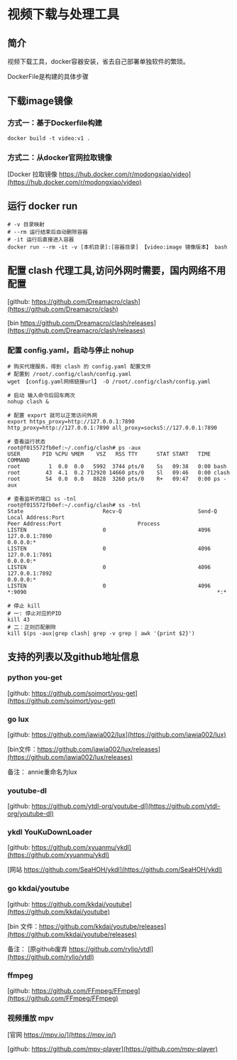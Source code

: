 # 视频下载与处理工具

## 简介

视频下载工具，docker容器安装，省去自己部署单独软件的繁琐。

DockerFile是构建的具体步骤

## 下载image镜像

### 方式一：基于Dockerfile构建

```shell
docker build -t video:v1 .
```

### 方式二：从docker官网拉取镜像

[Docker 拉取镜像 https://hub.docker.com/r/modongxiao/video](https://hub.docker.com/r/modongxiao/video)

## 运行 docker run

```shell
# -v 目录映射
# --rm 运行结束后自动删除容器
# -it 运行后直接进入容器
docker run --rm -it -v [本机目录]:[容器目录] 【video:image 镜像版本】 bash
```

## 配置 clash 代理工具,访问外网时需要，国内网络不用配置

[github: https://github.com/Dreamacro/clash](https://github.com/Dreamacro/clash)

[bin https://github.com/Dreamacro/clash/releases](https://github.com/Dreamacro/clash/releases)

### 配置 config.yaml，启动与停止 nohup

```shell
# 购买代理服务，得到 clash 的 config.yaml 配置文件
# 配置到 /root/.config/clash/config.yaml
wget 【config.yaml网络链接url】 -O /root/.config/clash/config.yaml

# 启动 输入命令后回车两次
nohup clash &

# 配置 export 就可以正常访问外网
export https_proxy=http://127.0.0.1:7890 http_proxy=http://127.0.0.1:7890 all_proxy=socks5://127.0.0.1:7890

# 查看运行状态
root@f015572fb0ef:~/.config/clash# ps -aux
USER       PID %CPU %MEM    VSZ   RSS TTY      STAT START   TIME COMMAND
root         1  0.0  0.0   5992  3744 pts/0    Ss   09:38   0:00 bash
root        43  4.1  0.2 712920 14660 pts/0    Sl   09:46   0:00 clash
root        54  0.0  0.0   8828  3260 pts/0    R+   09:47   0:00 ps -aux

# 查看监听的端口 ss -tnl
root@f015572fb0ef:~/.config/clash# ss -tnl
State                         Recv-Q                        Send-Q                                                Local Address:Port                                                 Peer Address:Port                        Process                        
LISTEN                        0                             4096                                                      127.0.0.1:7890                                                      0.0.0.0:*                                                          
LISTEN                        0                             4096                                                      127.0.0.1:7891                                                      0.0.0.0:*                                                          
LISTEN                        0                             4096                                                      127.0.0.1:7892                                                      0.0.0.0:*                                                          
LISTEN                        0                             4096                                                              *:9090                                                            *:* 

# 停止 kill
# 一: 停止对应的PID
kill 43
# 二：正则匹配删除
kill $(ps -aux|grep clash| grep -v grep | awk '{print $2}')
```

## 支持的列表以及github地址信息

### python you-get

[github: https://github.com/soimort/you-get](https://github.com/soimort/you-get)

### go lux

[github: https://github.com/iawia002/lux](https://github.com/iawia002/lux)

[bin文件：https://github.com/iawia002/lux/releases](https://github.com/iawia002/lux/releases)

备注： annie重命名为lux

### youtube-dl

[github: https://github.com/ytdl-org/youtube-dl](https://github.com/ytdl-org/youtube-dl)

### ykdl YouKuDownLoader

[github: https://github.com/xyuanmu/ykdl](https://github.com/xyuanmu/ykdl)

[网站 https://github.com/SeaHOH/ykdl](https://github.com/SeaHOH/ykdl)

### go kkdai/youtube

[github: https://github.com/kkdai/youtube](https://github.com/kkdai/youtube)

[bin 文件：https://github.com/kkdai/youtube/releases](https://github.com/kkdai/youtube/releases)

备注： [原github废弃 https://github.com/rylio/ytdl](https://github.com/rylio/ytdl)

### ffmpeg

[github: https://github.com/FFmpeg/FFmpeg](https://github.com/FFmpeg/FFmpeg)

### 视频播放 mpv

[官网 https://mpv.io/](https://mpv.io/)

[github: https://github.com/mpv-player](https://github.com/mpv-player)
